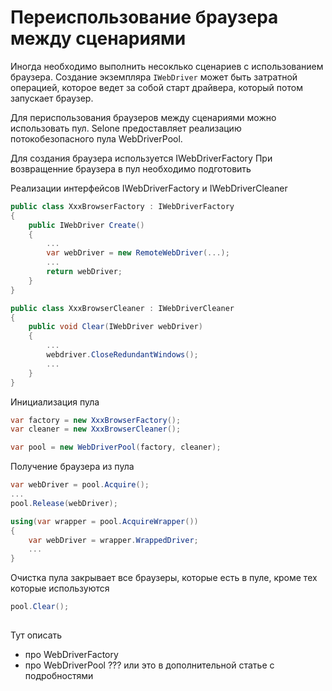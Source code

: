 # Переиспользование браузера между сценариями

Иногда необходимо выполнить несоклько сценариев с использованием браузера. Создание экземпляра `IWebDriver` может быть затратной операцией, которое ведет за собой старт драйвера, который потом запускает браузер.

Для периспользования браузеров между сценариями можно использовать пул. Selone предоставляет реализацию потокобезопасного пула WebDriverPool.

Для создания браузера используется IWebDriverFactory
При возвращенние браузера в пул необходимо подготовить 

Реализации интерфейсов IWebDriverFactory и IWebDriverCleaner
```csharp
public class XxxBrowserFactory : IWebDriverFactory
{
    public IWebDriver Create()
    {
        ...
        var webDriver = new RemoteWebDriver(...);
        ...
        return webDriver;
    }
}

public class XxxBrowserCleaner : IWebDriverCleaner
{
    public void Clear(IWebDriver webDriver)
    {
        ...
        webdriver.CloseRedundantWindows();
        ...
    }
}
```
Инициализация пула
```csharp
var factory = new XxxBrowserFactory();
var cleaner = new XxxBrowserCleaner();

var pool = new WebDriverPool(factory, cleaner);
```
Получение браузера из пула
```csharp
var webDriver = pool.Acquire();
...
pool.Release(webDriver);
```
```csharp
using(var wrapper = pool.AcquireWrapper())
{
    var webDriver = wrapper.WrappedDriver;
    ...
}
```
Очистка пула закрывает все браузеры, которые есть в пуле, кроме тех которые используются

```csharp
pool.Clear();
```
## 



## 
Тут описать
- про WebDriverFactory
- про WebDriverPool ??? или это в дополнительной статье с подробностями
